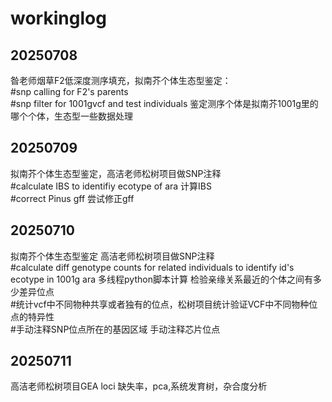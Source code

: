 # workinglog  
  ##  20250708  
  昝老师烟草F2低深度测序填充，拟南芥个体生态型鉴定：  
  #snp calling for F2's parents  
  #snp filter for 1001gvcf and test individuals 鉴定测序个体是拟南芥1001g里的哪个个体，生态型一些数据处理  
  ##  20250709   
  拟南芥个体生态型鉴定，高洁老师松树项目做SNP注释  
  #calculate IBS to identifiy ecotype of ara 计算IBS  
  #correct Pinus gff 尝试修正gff  
  ##  20250710   
  拟南芥个体生态型鉴定 高洁老师松树项目做SNP注释  
  #calculate diff genotype counts for related individuals to identify id's ecotype in 1001g ara 多线程python脚本计算 检验亲缘关系最近的个体之间有多少差异位点  
  #统计vcf中不同物种共享或者独有的位点，松树项目统计验证VCF中不同物种位点的特异性  
  #手动注释SNP位点所在的基因区域 手动注释芯片位点  
  ## 20250711
  高洁老师松树项目GEA loci 缺失率，pca,系统发育树，杂合度分析
  
